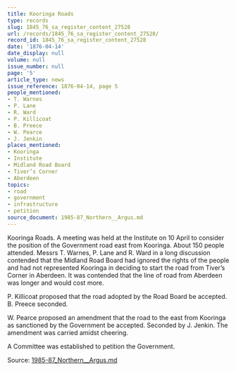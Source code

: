 ```yaml
---
title: Kooringa Roads
type: records
slug: 1845_76_sa_register_content_27528
url: /records/1845_76_sa_register_content_27528/
record_id: 1845_76_sa_register_content_27528
date: '1876-04-14'
date_display: null
volume: null
issue_number: null
page: '5'
article_type: news
issue_reference: 1876-04-14, page 5
people_mentioned:
- T. Warnes
- P. Lane
- R. Ward
- P. Killicoat
- B. Preece
- W. Pearce
- J. Jenkin
places_mentioned:
- Kooringa
- Institute
- Midland Road Board
- Tiver’s Corner
- Aberdeen
topics:
- road
- government
- infrastructure
- petition
source_document: 1985-87_Northern__Argus.md
---
```


Kooringa Roads.  A meeting was held at the Institute on 10 April to consider the position of the Government road east from Kooringa.  About 150 people attended.  Messrs T. Warnes, P. Lane and R. Ward in a long discussion contended that the Midland Road Board had ignored the rights of the people and had not represented Kooringa in deciding to start the road from Tiver’s Corner in Aberdeen.  It was contended that the line of road from Aberdeen was longer and would cost more.

P. Killicoat proposed that the road adopted by the Road Board be accepted.  B. Preece seconded.

W. Pearce proposed an amendment that the road to the east from Kooringa as sanctioned by the Government be accepted.  Seconded by J. Jenkin.  The amendment was carried amidst cheering.

A Committee was established to petition the Government.

Source: [1985-87_Northern__Argus.md](/downloads/markdown/1985-87_Northern__Argus.md)
